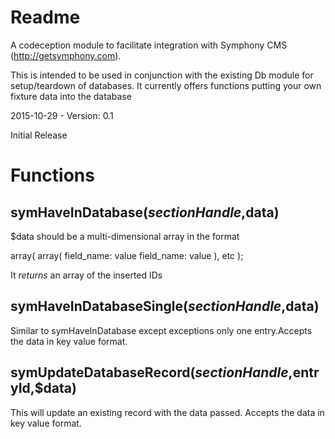 # Readme

A codeception module to facilitate integration with Symphony CMS (http://getsymphony.com).

This is intended to be used in conjunction with the existing Db module for setup/teardown of databases. It currently offers functions putting your own fixture data into the database


2015-10-29 - Version: 0.1

Initial Release




# Functions


## symHaveInDatabase($sectionHandle,$data)

$data should be a multi-dimensional array in the format

array(
    array(
        field_name: value
        field_name: value
        ),
    etc
    );

It *returns* an array of the inserted IDs


## symHaveInDatabaseSingle($sectionHandle,$data)

Similar to symHaveInDatabase except exceptions only one entry.Accepts the data in key value format.


## symUpdateDatabaseRecord($sectionHandle,$entryId,$data)

This will update an existing record with the data passed. Accepts the data in key value format.
